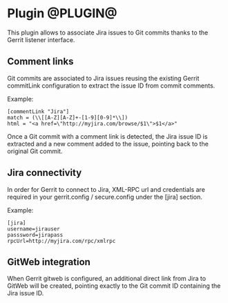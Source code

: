 Plugin @PLUGIN@
===============

This plugin allows to associate Jira issues to Git commits thanks to
the Gerrit listener interface.

Comment links
----------------

Git commits are associated to Jira issues reusing the existing Gerrit
commitLink configuration to extract the issue ID from commit comments.

Example:

    [commentLink "Jira"]
    match = (\\[[A-Z][A-Z]+-[1-9][0-9]*\\])
    html = "<a href=\"http://myjira.com/browse/$1\">$1</a>"

Once a Git commit with a comment link is detected, the Jira issue ID
is extracted and a new comment added to the issue, pointing back to
the original Git commit.

Jira connectivity
----------------

In order for Gerrit to connect to Jira, XML-RPC url and credentials
are required in your gerrit.config / secure.config under the [jira] section.

Example:

    [jira]
    username=jirauser
    passsword=jirapass
    rpcUrl=http://myjira.com/rpc/xmlrpc

GitWeb integration
----------------

When Gerrit gitweb is configured, an additional direct link from Jira to GitWeb
will be created, pointing exactly to the Git commit ID containing the Jira issue ID.
